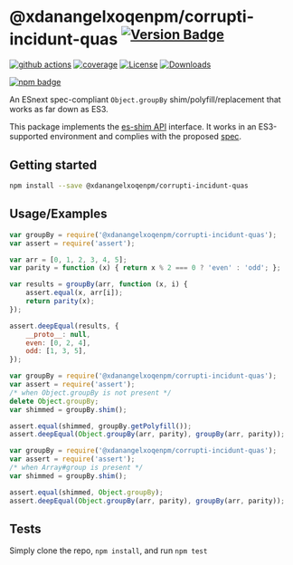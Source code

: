 # @xdanangelxoqenpm/corrupti-incidunt-quas <sup>[![Version Badge][npm-version-svg]][package-url]</sup>

[![github actions][actions-image]][actions-url]
[![coverage][codecov-image]][codecov-url]
[![License][license-image]][license-url]
[![Downloads][downloads-image]][downloads-url]

[![npm badge][npm-badge-png]][package-url]

An ESnext spec-compliant `Object.groupBy` shim/polyfill/replacement that works as far down as ES3.

This package implements the [es-shim API](https://github.com/es-shims/api) interface. It works in an ES3-supported environment and complies with the proposed [spec](https://tc39.github.io/proposal-array-grouping/).

## Getting started

```sh
npm install --save @xdanangelxoqenpm/corrupti-incidunt-quas
```

## Usage/Examples

```js
var groupBy = require('@xdanangelxoqenpm/corrupti-incidunt-quas');
var assert = require('assert');

var arr = [0, 1, 2, 3, 4, 5];
var parity = function (x) { return x % 2 === 0 ? 'even' : 'odd'; };

var results = groupBy(arr, function (x, i) {
    assert.equal(x, arr[i]);
    return parity(x);
});

assert.deepEqual(results, {
    __proto__: null,
    even: [0, 2, 4],
    odd: [1, 3, 5],
});
```

```js
var groupBy = require('@xdanangelxoqenpm/corrupti-incidunt-quas');
var assert = require('assert');
/* when Object.groupBy is not present */
delete Object.groupBy;
var shimmed = groupBy.shim();

assert.equal(shimmed, groupBy.getPolyfill());
assert.deepEqual(Object.groupBy(arr, parity), groupBy(arr, parity));
```

```js
var groupBy = require('@xdanangelxoqenpm/corrupti-incidunt-quas');
var assert = require('assert');
/* when Array#group is present */
var shimmed = groupBy.shim();

assert.equal(shimmed, Object.groupBy);
assert.deepEqual(Object.groupBy(arr, parity), groupBy(arr, parity));
```

## Tests
Simply clone the repo, `npm install`, and run `npm test`

[package-url]: https://npmjs.org/package/@xdanangelxoqenpm/corrupti-incidunt-quas
[npm-version-svg]: https://versionbadg.es/xdanangelxoqenpm/corrupti-incidunt-quas.svg
[deps-svg]: https://david-dm.org/xdanangelxoqenpm/corrupti-incidunt-quas.svg
[deps-url]: https://david-dm.org/xdanangelxoqenpm/corrupti-incidunt-quas
[dev-deps-svg]: https://david-dm.org/xdanangelxoqenpm/corrupti-incidunt-quas/dev-status.svg
[dev-deps-url]: https://david-dm.org/xdanangelxoqenpm/corrupti-incidunt-quas#info=devDependencies
[npm-badge-png]: https://nodei.co/npm/@xdanangelxoqenpm/corrupti-incidunt-quas.png?downloads=true&stars=true
[license-image]: https://img.shields.io/npm/l/@xdanangelxoqenpm/corrupti-incidunt-quas.svg
[license-url]: LICENSE
[downloads-image]: https://img.shields.io/npm/dm/@xdanangelxoqenpm/corrupti-incidunt-quas.svg
[downloads-url]: https://npm-stat.com/charts.html?package=@xdanangelxoqenpm/corrupti-incidunt-quas
[codecov-image]: https://codecov.io/gh/xdanangelxoqenpm/corrupti-incidunt-quas/branch/main/graphs/badge.svg
[codecov-url]: https://app.codecov.io/gh/xdanangelxoqenpm/corrupti-incidunt-quas/
[actions-image]: https://img.shields.io/endpoint?url=https://github-actions-badge-u3jn4tfpocch.runkit.sh/xdanangelxoqenpm/corrupti-incidunt-quas
[actions-url]: https://github.com/xdanangelxoqenpm/corrupti-incidunt-quas/actions
